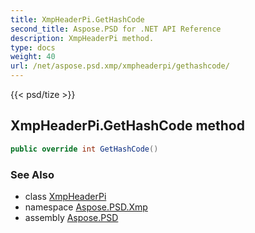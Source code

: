 ```yaml
---
title: XmpHeaderPi.GetHashCode
second_title: Aspose.PSD for .NET API Reference
description: XmpHeaderPi method. 
type: docs
weight: 40
url: /net/aspose.psd.xmp/xmpheaderpi/gethashcode/
---
```

{{< psd/tize >}}
## XmpHeaderPi.GetHashCode method

```csharp
public override int GetHashCode()
```

### See Also

* class [XmpHeaderPi](../)
* namespace [Aspose.PSD.Xmp](../../xmpheaderpi/)
* assembly [Aspose.PSD](../../../)


